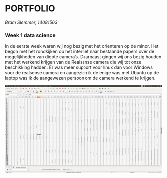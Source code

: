 # PORTFOLIO
*Bram Slemmer, 14081563*

### Week 1 data science

In de eerste week waren wij nog bezig met het orienteren op de minor. Het begon met het rondkijken op het internet naar bestaande papers over de mogelijkheden van diepte camera’s. Daarnaast gingen wij ons bezig houden met het werkend krijgen van de Realsense camera die wij tot onze beschikking hadden. Er was meer support voor linux dan voor Windows voor de realsense camera en aangezien ik de enige was met Ubuntu op de laptop was ik de aangewezen persoon om de camera werkend te krijgen. 

![Combined frames csv](/images/combined_frames_csv.png)
